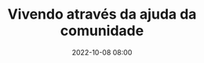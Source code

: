 ---
title: 'Vivendo através da ajuda da comunidade'
type: palestra
speakers:
  - PokémãoBR
speakersPictures: []
picture: assets/images/schedule/pokemaobr.png
linkedin: 
twitter: 
instagram: 
date: '2022-10-08 08:00'
rooms:
  - 1
---